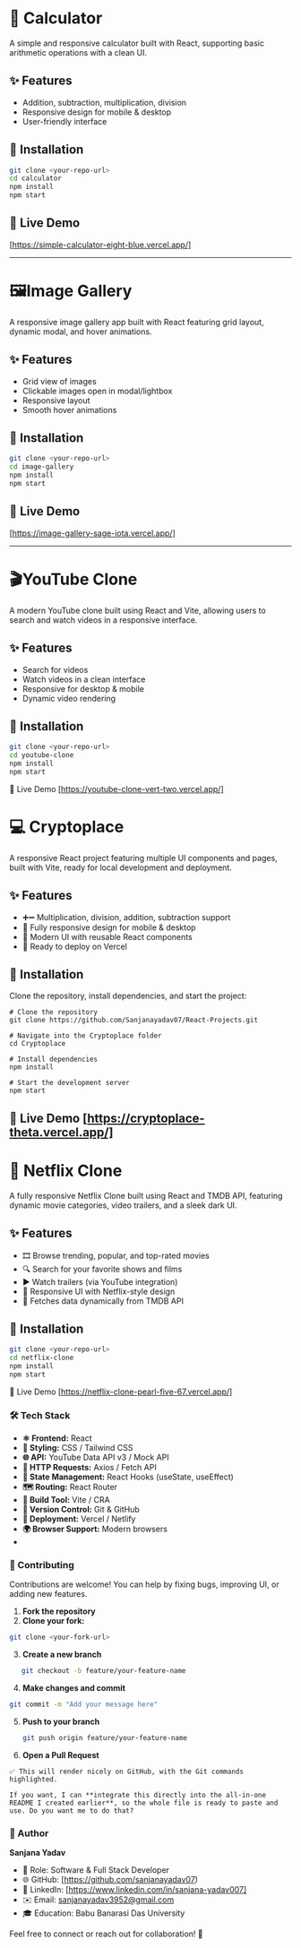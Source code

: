 # 🧮 Calculator

A simple and responsive calculator built with React, supporting basic arithmetic operations with a clean UI.

## ✨ Features
- Addition, subtraction, multiplication, division
- Responsive design for mobile & desktop
- User-friendly interface

## 🚀 Installation
```bash
git clone <your-repo-url>
cd calculator
npm install
npm start
```
## 🔗 Live Demo
[https://simple-calculator-eight-blue.vercel.app/]

---

# 🖼️Image Gallery

A responsive image gallery app built with React featuring grid layout, dynamic modal, and hover animations.

## ✨ Features
- Grid view of images
- Clickable images open in modal/lightbox
- Responsive layout
- Smooth hover animations

## 🚀 Installation
```bash
git clone <your-repo-url>
cd image-gallery
npm install
npm start
```

## 🔗 Live Demo
[https://image-gallery-sage-iota.vercel.app/]

---

# 🎬YouTube Clone

A modern YouTube clone built using React and Vite, allowing users to search and watch videos in a responsive interface.

## ✨ Features
- Search for videos
- Watch videos in a clean interface
- Responsive for desktop & mobile
- Dynamic video rendering

## 🚀 Installation
```bash
git clone <your-repo-url>
cd youtube-clone
npm install
npm start
```
🔗 Live Demo
[https://youtube-clone-vert-two.vercel.app/]

# 💻 Cryptoplace

A responsive React project featuring multiple UI components and pages, built with Vite, ready for local development and deployment.
## ✨ Features
- ➕➖ Multiplication, division, addition, subtraction support
- 📱 Fully responsive design for mobile & desktop
- 🎨 Modern UI with reusable React components
- 🚀 Ready to deploy on Vercel

## 🚀 Installation

 Clone the repository, install dependencies, and start the project:
 ```
 # Clone the repository
git clone https://github.com/Sanjanayadav07/React-Projects.git

# Navigate into the Cryptoplace folder
cd Cryptoplace

# Install dependencies
npm install

# Start the development server
npm start
```
🔗 Live Demo
[https://cryptoplace-theta.vercel.app/]
----
# 🎥 Netflix Clone

A fully responsive Netflix Clone built using React and TMDB API, featuring dynamic movie categories, video trailers, and a sleek dark UI.

## ✨ Features
- 🎞️ Browse trending, popular, and top-rated movies
- 🔍 Search for your favorite shows and films
- ▶️ Watch trailers (via YouTube integration)
- 🧭 Responsive UI with Netflix-style design
- 💾 Fetches data dynamically from TMDB API

## 🚀 Installation
```bash
git clone <your-repo-url>
cd netflix-clone
npm install
npm start

```
🔗 Live Demo
[https://netflix-clone-pearl-five-67.vercel.app/]

### 🛠️ Tech Stack

- **⚛️ Frontend:** React  
- **🎨 Styling:** CSS / Tailwind CSS  
- **🌐 API:** YouTube Data API v3 / Mock API  
- **📡 HTTP Requests:** Axios / Fetch API  
- **🧩 State Management:** React Hooks (useState, useEffect)  
- **🗺️ Routing:** React Router  
- **🔧 Build Tool:** Vite / CRA  
- **📝 Version Control:** Git & GitHub  
- **🚀 Deployment:** Vercel / Netlify  
- **🌍 Browser Support:** Modern browsers
- 
### 🤝 Contributing
Contributions are welcome! You can help by fixing bugs, improving UI, or adding new features.
1. **Fork the repository**
2. **Clone your fork:**
```bash
git clone <your-fork-url>
```
3. **Create a new branch**
```bash
   git checkout -b feature/your-feature-name
```
4. **Make changes and commit**
```bash
git commit -m "Add your message here"
```
5. **Push to your branch**
   ```bash
   git push origin feature/your-feature-name
   ```
6. **Open a Pull Request**
```   
✅ This will render nicely on GitHub, with the Git commands highlighted.  

If you want, I can **integrate this directly into the all-in-one README I created earlier**, so the whole file is ready to paste and use. Do you want me to do that?
```
### 👤 Author
**Sanjana Yadav**  
- 💼 Role: Software & Full Stack Developer  
- 🌐 GitHub: [https://github.com/sanjanayadav07)
- 🔗 LinkedIn: [https://www.linkedin.com/in/sanjana-yadav007]
- ✉️ Email: sanjanayadav3952@gmail.com  
- 🎓 Education: Babu Banarasi Das University  

Feel free to connect or reach out for collaboration! 💙
